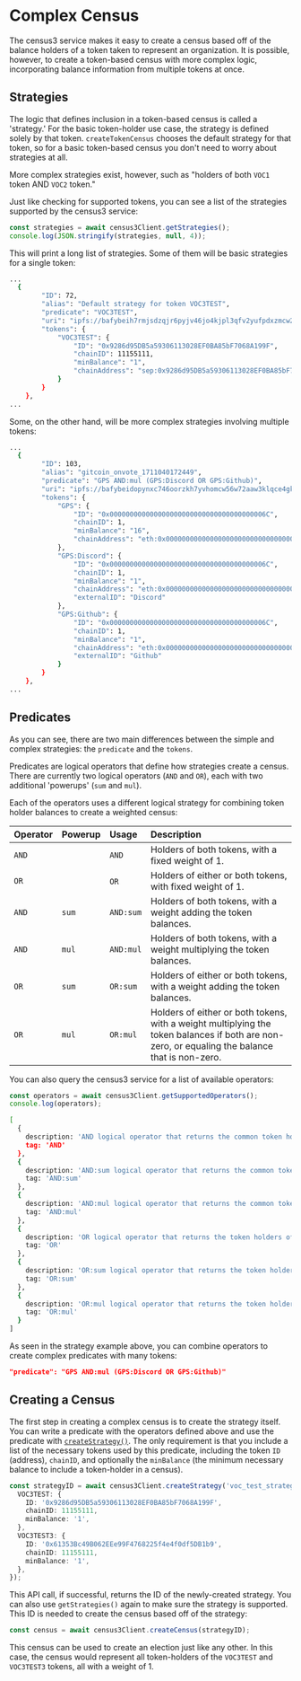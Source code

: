 # Complex Census

The census3 service makes it easy to create a census based off of the balance holders of a token taken to represent an organization. It is possible, however, to create a token-based census with more complex logic, incorporating balance information from multiple tokens at once.

## Strategies

The logic that defines inclusion in a token-based census is called a 'strategy.' For the basic token-holder use case, the strategy is defined solely by that token. `createTokenCensus` chooses the default strategy for that token, so for a basic token-based census you don't need to worry about strategies at all.

More complex strategies exist, however, such as "holders of both `VOC1` token AND `VOC2` token."

Just like checking for supported tokens, you can see a list of the strategies supported by the census3 service:

~~~ts
const strategies = await census3Client.getStrategies();
console.log(JSON.stringify(strategies, null, 4));
~~~

This will print a long list of strategies. Some of them will be basic strategies for a single token:

~~~bash
...
  {
        "ID": 72,
        "alias": "Default strategy for token VOC3TEST",
        "predicate": "VOC3TEST",
        "uri": "ipfs://bafybeih7rmjsdzqjr6pyjv46jo4kjpl3qfv2yufpdxzmcw2j63z47u6czy",
        "tokens": {
            "VOC3TEST": {
                "ID": "0x9286d95DB5a59306113028EF0BA85bF7068A199F",
                "chainID": 11155111,
                "minBalance": "1",
                "chainAddress": "sep:0x9286d95DB5a59306113028EF0BA85bF7068A199F"
            }
        }
    },
...
~~~

Some, on the other hand, will be more complex strategies involving multiple tokens:

~~~bash
...
  {
        "ID": 103,
        "alias": "gitcoin_onvote_1711040172449",
        "predicate": "GPS AND:mul (GPS:Discord OR GPS:Github)",
        "uri": "ipfs://bafybeidopynxc746oorzkh7yvhomcw56w72aaw3klqce4gkjcczc7ry3uu",
        "tokens": {
            "GPS": {
                "ID": "0x000000000000000000000000000000000000006C",
                "chainID": 1,
                "minBalance": "16",
                "chainAddress": "eth:0x000000000000000000000000000000000000006C"
            },
            "GPS:Discord": {
                "ID": "0x000000000000000000000000000000000000006C",
                "chainID": 1,
                "minBalance": "1",
                "chainAddress": "eth:0x000000000000000000000000000000000000006C",
                "externalID": "Discord"
            },
            "GPS:Github": {
                "ID": "0x000000000000000000000000000000000000006C",
                "chainID": 1,
                "minBalance": "1",
                "chainAddress": "eth:0x000000000000000000000000000000000000006C",
                "externalID": "Github"
            }
        }
    },
...
~~~

## Predicates

As you can see, there are two main differences between the simple and complex strategies: the `predicate` and the `tokens`. 

Predicates are logical operators that define how strategies create a census. There are currently two logical operators (`AND` and `OR`), each with two additional 'powerups' (`sum` and `mul`).

Each of the operators uses a different logical strategy for combining token holder balances to create a weighted census:

| Operator | Powerup | Usage | Description |
|:---|:---|:---|:---|
| `AND` || `AND` | Holders of both tokens, with a fixed weight of 1. |
| `OR` || `OR` | Holders of either or both tokens, with fixed weight of 1. |
| `AND` | `sum` | `AND:sum` | Holders of both tokens, with a weight adding the token balances. |
| `AND` | `mul` | `AND:mul` | Holders of both tokens, with a weight multiplying the token balances.  |
| `OR` | `sum` | `OR:sum` | Holders of either or both tokens, with a weight adding the token balances.|
| `OR` | `mul` | `OR:mul` |  Holders of either or both tokens, with a weight multiplying the token balances if both are non-zero, or equaling the balance that is non-zero.|

You can also query the census3 service for a list of available operators:

~~~ts
const operators = await census3Client.getSupportedOperators();
console.log(operators);
~~~

~~~bash
[
  {
    description: 'AND logical operator that returns the common token holders between symbols with fixed balance to 1',
    tag: 'AND'
  },
  {
    description: 'AND:sum logical operator that returns the common token holders between symbols with the sum of their balances on both tokens',
    tag: 'AND:sum'
  },
  {
    description: 'AND:mul logical operator that returns the common token holders between symbols with the multiplication of their balances on both tokens',
    tag: 'AND:mul'
  },
  {
    description: 'OR logical operator that returns the token holders of both symbols with fixed balance to 1',
    tag: 'OR'
  },
  {
    description: 'OR:sum logical operator that returns the token holders of both symbols with the sum of their balances on both tokens',
    tag: 'OR:sum'
  },
  {
    description: 'OR:mul logical operator that returns the token holders of both symbols with the multiplication of their balances on both tokens',
    tag: 'OR:mul'
  }
]
~~~

As seen in the strategy example above, you can combine operators to create complex predicates with many tokens: 
~~~json
"predicate": "GPS AND:mul (GPS:Discord OR GPS:Github)"
~~~

## Creating a Census

The first step in creating a complex census is to create the strategy itself. You can write a predicate with the operators defined above and use the predicate with [`createStrategy()`](/sdk/reference/classes/vocdonicensus3client#createstrategy). The only requirement is that you include a list of the necessary tokens used by this predicate, including the token `ID` (address), `chainID`, and optionally the `minBalance` (the minimum necessary balance to include a token-holder in a census).
~~~ts
const strategyID = await census3Client.createStrategy('voc_test_strategy', 'VOC3TEST AND VOC3TEST3', {
  VOC3TEST: {
    ID: '0x9286d95DB5a59306113028EF0BA85bF7068A199F',
    chainID: 11155111,
    minBalance: '1',
  },
  VOC3TEST3: {
    ID: '0x61353Bc49B062EEe99F4768225f4e4f0df5DB1b9',
    chainID: 11155111,
    minBalance: '1',
  },
});
~~~
This API call, if successful, returns the ID of the newly-created strategy. You can also use `getStrategies()` again to make sure the strategy is supported. This ID is needed to create the census based off of the strategy:

~~~ts
const census = await census3Client.createCensus(strategyID);
~~~

This census can be used to create an election just like any other. In this case, the census would represent all token-holders of the `VOC3TEST` and `VOC3TEST3` tokens, all with a weight of 1. 